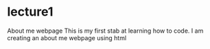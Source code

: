 # lecture1
About me webpage
This is my first stab at learning how to code. I am creating an about me webpage using html
